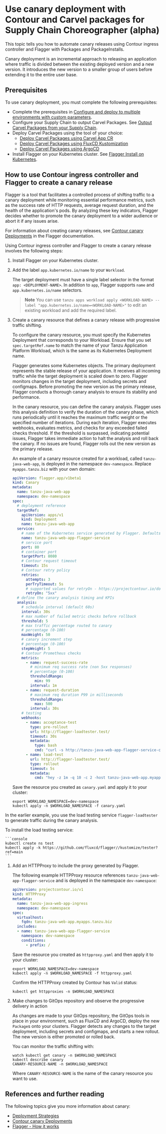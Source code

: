 # Use canary deployment with Contour and Carvel packages for Supply Chain Choreographer (alpha)

This topic tells you how to automate canary releases using Contour ingress controller and Flagger with Packages and PackageInstalls.

Canary deployment is an incremental approach to releasing an application where traffic is divided between the existing deployed version and a new version. It introduces the new version to a smaller group of users before extending it to the entire user base.

## <a id="prereqs"></a> Prerequisites

To use canary deployment, you must complete the following prerequisites:

- Complete the prerequisites in [Configure and deploy to multiple environments with custom parameters](config-deploy-multi-env.hbs.md).
- Configure your Supply Chain to output Carvel Packages. See [Output Carvel Packages from your Supply Chain](carvel-package-supply-chain.hbs.md).
- Deploy Carvel Packages using the tool of your choice:
  - [Deploy Carvel Packages using Carvel App CR](delivery-with-carvel-app.hbs.md)
  - [Deploy Carvel Packages using FluxCD Kustomization](delivery-with-flux.hbs.md)
  - [Deploy Carvel Packages using ArgoCD](delivery-with-argo.hbs.md)
- Install Flagger on your Kubernetes cluster. See [Flagger Install on Kubernetes](https://docs.flagger.app/install/flagger-install-on-kubernetes).

## <a id="instructions"></a> How to use Contour ingress controller and Flagger to create a canary release

Flagger is a tool that facilitates a controlled process of shifting traffic to a
canary deployment while monitoring essential performance metrics, such as the
success rate of HTTP requests, average request duration, and the health of the
application's pods. By analyzing these key indicators, Flagger decides whether
to promote the canary deployment to a wider audience or abort it if any issues
arise.

For information about creating canary releases, see [Contour canary Deployments](https://docs.flagger.app/tutorials/contour-progressive-delivery) in the Flagger documentation.

Using Contour ingress controller and Flagger to create a canary release involves the following steps:

1. Install Flagger on your Kubernetes cluster.

2. Add the label `app.kubernetes.io/name` to your `Workload`.
   
    The target deployment must have a single label selector in the format `app: <DEPLOYMENT-NAME>`.
    In addition to `app`, Flagger supports `name` and `app.kubernetes.io/name` selectors.
    
    > **Note** You can use `tanzu apps workload apply <WORKLOAD-NAME> --label "app.kubernetes.io/name=<WORKLOAD-NAME>"` to edit an existing workload and add the required label.

3. Create a canary resource that defines a canary release with progressive traffic shifting.
    
    To configure the canary resource, you must specify the Kubernetes Deployment that corresponds to your Workload.
    Ensure that you set `spec.targetRef.name` to match the name of your Tanzu Application Platform Workload, which is the same as its Kubernetes Deployment name.

    Flagger generates some Kubernetes objects. The primary deployment represents the stable release of your application.
    It receives all incoming traffic while the target deployment is scaled down to zero.
    Flagger monitors changes in the target deployment, including secrets and configmaps.
    Before promoting the new version as the primary release, Flagger conducts a thorough canary analysis to ensure its stability and performance.

    In the canary resource, you can define the canary analysis. Flagger uses this analysis definition
    to verify the duration of the canary phase, which runs periodically until it reaches the maximum traffic weight or the specified number of iterations.
    During each iteration, Flagger executes webhooks, evaluates metrics, and checks for any exceeded failed checks threshold.
    If the threshold is surpassed, indicating potential issues, Flagger takes immediate action to halt the analysis and roll back the canary.
    If no issues are found, Flagger rolls out the new version as the primary release.

    An example of a canary resource created for a workload, called `tanzu-java-web-app`, is deployed in the namespace `dev-namespace`. Replace `myapps.tanzu.biz` with your own domain:

    ```yaml
    apiVersion: flagger.app/v1beta1
    kind: Canary
    metadata:
      name: tanzu-java-web-app
      namespace: dev-namespace
    spec:
      # deployment reference
      targetRef:
        apiVersion: apps/v1
        kind: Deployment
        name: tanzu-java-web-app
      service:
        # name of the Kubernetes service generated by Flagger. Defaults to spec.targetRef.name
        name: tanzu-java-web-app-flagger-service
        # service port
        port: 80
        # container port
        targetPort: 8080
        # Contour request timeout
        timeout: 15s
        # Contour retry policy
        retries:
          attempts: 3
          perTryTimeout: 5s
          # supported values for retryOn - https://projectcontour.io/docs/main/config/api/#projectcontour.io/v1.RetryOn
          retryOn: "5xx"
      # define the canary analysis timing and KPIs
      analysis:
        # schedule interval (default 60s)
        interval: 30s
        # max number of failed metric checks before rollback
        threshold: 5
        # max traffic percentage routed to canary
        # percentage (0-100)
        maxWeight: 50
        # canary increment step
        # percentage (0-100)
        stepWeight: 5
        # Contour Prometheus checks
        metrics:
          - name: request-success-rate
            # minimum req success rate (non 5xx responses)
            # percentage (0-100)
            thresholdRange:
              min: 99
            interval: 1m
          - name: request-duration
            # maximum req duration P99 in milliseconds
            thresholdRange:
              max: 500
            interval: 30s
        # testing
        webhooks:
          - name: acceptance-test
            type: pre-rollout
            url: http://flagger-loadtester.test/
            timeout: 30s
            metadata:
              type: bash
              cmd: "curl -s http://tanzu-java-web-app-flagger-service-canary.dev-namespace | grep Greetings"
          - name: load-test
            url: http://flagger-loadtester.test/
            type: rollout
            timeout: 5s
            metadata:
              cmd: "hey -z 1m -q 10 -c 2 -host tanzu-java-web-app.myapps.tanzu.biz http://envoy.tanzu-system-ingress"
    ```

   Save the resource you created as `canary.yaml` and apply it to your cluster:

    ```console
    export WORKLOAD_NAMESPACE=dev-namespace
    kubectl apply -n $WORKLOAD_NAMESPACE -f canary.yaml
    ```
  
  In the earlier example, you use the load testing service `flagger-loadtester` to generate traffic during the canary analysis.
  
  To install the load testing service:

    ```console
    kubectl create ns test
    kubectl apply -k https://github.com/fluxcd/flagger//kustomize/tester?ref=main
    ```

1. Add an HTTPProxy to include the proxy generated by Flagger.

    The following example HTTPProxy resource references `tanzu-java-web-app-flagger-service` and is
    deployed in the namespace `dev-namespace`:

    ```yaml
    apiVersion: projectcontour.io/v1
    kind: HTTPProxy
    metadata:
      name: tanzu-java-web-app-ingress
      namespace: dev-namespace
    spec:
      virtualhost:
        fqdn: tanzu-java-web-app.myapps.tanzu.biz
      includes:
      - name: tanzu-java-web-app-flagger-service
        namespace: dev-namespace
        conditions:
          - prefix: /
    ```

    Save the resource you created as `httpproxy.yaml` and then apply it to your cluster:

    ```console
    export WORKLOAD_NAMESPACE=dev-namespace
    kubectl apply -n $WORKLOAD_NAMESPACE -f httpproxy.yaml
    ```
 
    Confirm the HTTPProxy created by Contour has `Valid` status:

    ```console
    kubectl get httpproxies -n $WORKLOAD_NAMESPACE
    ```

2. Make changes to GitOps repository and observe the progressive delivery in action
   
    As changes are made to your GitOps repository, the GitOps tools in place in your environment, such as FluxCD and ArgoCD, deploy the new `Package`s onto your clusters. Flagger detects any changes to the target deployment, including secrets and configmaps,
    and starts a new rollout. The new version is either promoted or rolled back.

   You can monitor the traffic shifting with:

    ```console
    watch kubectl get canary -n $WORKLOAD_NAMESPACE
    kubectl describe canary 
    CANARY-RESOURCE-NAME -n $WORKLOAD_NAMESPACE
    ```

    Where `CANARY-RESOURCE-NAME` is the name of the canary resource you want to use.

## <a id="canary-references"></a> References and further reading

The following topics give you more information about canary:

- [Deployment Strategies](https://docs.flagger.app/usage/deployment-strategies)
- [Contour canary Deployments](https://docs.flagger.app/tutorials/contour-progressive-delivery)
- [Flagger - How it works](https://docs.flagger.app/usage/how-it-works)
